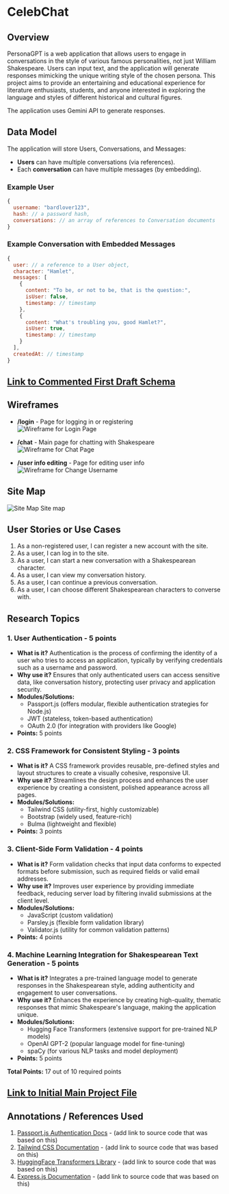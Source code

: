 # CelebChat

## Overview

PersonaGPT is a web application that allows users to engage in conversations in the style of various famous personalities, not just William Shakespeare. Users can input text, and the application will generate responses mimicking the unique writing style of the chosen persona. This project aims to provide an entertaining and educational experience for literature enthusiasts, students, and anyone interested in exploring the language and styles of different historical and cultural figures.

The application uses Gemini API to generate responses.

## Data Model

The application will store Users, Conversations, and Messages:

- **Users** can have multiple conversations (via references).
- Each **conversation** can have multiple messages (by embedding).

### Example User
```javascript
{
  username: "bardlover123",
  hash: // a password hash,
  conversations: // an array of references to Conversation documents
}
```

### Example Conversation with Embedded Messages
```javascript
{
  user: // a reference to a User object,
  character: "Hamlet",
  messages: [
    { 
      content: "To be, or not to be, that is the question:",
      isUser: false,
      timestamp: // timestamp
    },
    {
      content: "What's troubling you, good Hamlet?",
      isUser: true,
      timestamp: // timestamp
    }
  ],
  createdAt: // timestamp
}
```

## [Link to Commented First Draft Schema](db.js)

## Wireframes

- **/login** - Page for logging in or registering  
  ![Wireframe for Login Page](register.png)

- **/chat** - Main page for chatting with Shakespeare  
  ![Wireframe for Chat Page](chat.png)

- **/user info editing** - Page for editing user info
  ![Wireframe for Change Username](change.png)

## Site Map
![Site Map](map.png)
Site map

## User Stories or Use Cases

1. As a non-registered user, I can register a new account with the site.
2. As a user, I can log in to the site.
3. As a user, I can start a new conversation with a Shakespearean character.
4. As a user, I can view my conversation history.
5. As a user, I can continue a previous conversation.
6. As a user, I can choose different Shakespearean characters to converse with.

## Research Topics

### 1. User Authentication - 5 points
- **What is it?** Authentication is the process of confirming the identity of a user who tries to access an application, typically by verifying credentials such as a username and password.
- **Why use it?** Ensures that only authenticated users can access sensitive data, like conversation history, protecting user privacy and application security.
- **Modules/Solutions:**
  - Passport.js (offers modular, flexible authentication strategies for Node.js)
  - JWT (stateless, token-based authentication)
  - OAuth 2.0 (for integration with providers like Google)
- **Points:** 5 points

### 2. CSS Framework for Consistent Styling - 3 points
- **What is it?** A CSS framework provides reusable, pre-defined styles and layout structures to create a visually cohesive, responsive UI.
- **Why use it?** Streamlines the design process and enhances the user experience by creating a consistent, polished appearance across all pages.
- **Modules/Solutions:**
  - Tailwind CSS (utility-first, highly customizable)
  - Bootstrap (widely used, feature-rich)
  - Bulma (lightweight and flexible)
- **Points:** 3 points

### 3. Client-Side Form Validation - 4 points
- **What is it?** Form validation checks that input data conforms to expected formats before submission, such as required fields or valid email addresses.
- **Why use it?** Improves user experience by providing immediate feedback, reducing server load by filtering invalid submissions at the client level.
- **Modules/Solutions:**
  - JavaScript (custom validation)
  - Parsley.js (flexible form validation library)
  - Validator.js (utility for common validation patterns)
- **Points:** 4 points

### 4. Machine Learning Integration for Shakespearean Text Generation - 5 points
- **What is it?** Integrates a pre-trained language model to generate responses in the Shakespearean style, adding authenticity and engagement to user conversations.
- **Why use it?** Enhances the experience by creating high-quality, thematic responses that mimic Shakespeare's language, making the application unique.
- **Modules/Solutions:**
  - Hugging Face Transformers (extensive support for pre-trained NLP models)
  - OpenAI GPT-2 (popular language model for fine-tuning)
  - spaCy (for various NLP tasks and model deployment)
- **Points:** 5 points

**Total Points:** 17 out of 10 required points

## [Link to Initial Main Project File](app.mjs)

## Annotations / References Used

1. [Passport.js Authentication Docs](http://passportjs.org/docs) - (add link to source code that was based on this)
2. [Tailwind CSS Documentation](https://tailwindcss.com/docs) - (add link to source code that was based on this)
3. [HuggingFace Transformers Library](https://huggingface.co/transformers/) - (add link to source code that was based on this)
4. [Express.js Documentation](https://expressjs.com/) - (add link to source code that was based on this)
